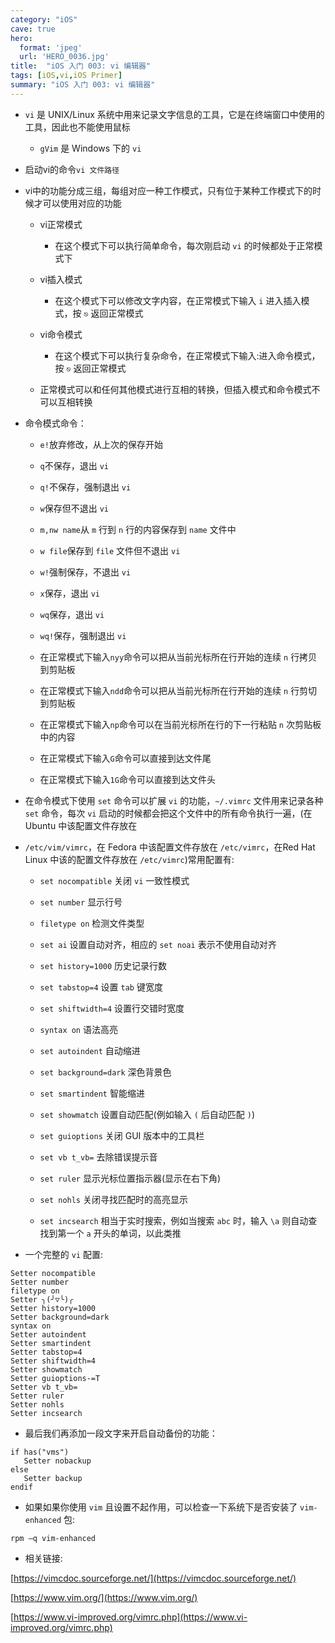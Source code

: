 ```yaml
---
category: "iOS"
cave: true
hero:
  format: 'jpeg'
  url: 'HERO_0036.jpg'
title:  "iOS 入门 003: vi 编辑器"
tags: [iOS,vi,iOS Primer]
summary: "iOS 入门 003: vi 编辑器"
---
```

* `vi` 是 UNIX/Linux 系统中用来记录文字信息的工具，它是在终端窗口中使用的工具，因此也不能使用鼠标

	* `gVim` 是 Windows 下的 `vi`

* 启动vi的命令`vi 文件路径`

* vi中的功能分成三组，每组对应一种工作模式，只有位于某种工作模式下的时候才可以使用对应的功能

	* vi正常模式

		* 在这个模式下可以执行简单命令，每次刚启动 `vi` 的时候都处于正常模式下

	* vi插入模式

		* 在这个模式下可以修改文字内容，在正常模式下输入 `i` 进入插入模式，按 `⎋` 返回正常模式

	* vi命令模式

		* 在这个模式下可以执行复杂命令，在正常模式下输入:进入命令模式，按 `⎋` 返回正常模式

	* 正常模式可以和任何其他模式进行互相的转换，但插入模式和命令模式不可以互相转换

* 命令模式命令：

	* `e!`放弃修改，从上次的保存开始

	* `q`不保存，退出 `vi`

	* `q!`不保存，强制退出 `vi`

	* `w`保存但不退出 `vi`

	* `m,nw name`从 `m` 行到 `n` 行的内容保存到 `name` 文件中

	* `w file`保存到 `file` 文件但不退出 `vi`

	* `w!`强制保存，不退出 `vi`

	* `x`保存，退出 `vi`

	* `wq`保存，退出 `vi`

	* `wq!`保存，强制退出 `vi`

	* 在正常模式下输入`nyy`命令可以把从当前光标所在行开始的连续 `n` 行拷贝到剪贴板

	* 在正常模式下输入`ndd`命令可以把从当前光标所在行开始的连续 `n` 行剪切到剪贴板

	* 在正常模式下输入`np`命令可以在当前光标所在行的下一行粘贴 `n` 次剪贴板中的内容

	* 在正常模式下输入`G`命令可以直接到达文件尾

	* 在正常模式下输入`1G`命令可以直接到达文件头

* 在命令模式下使用 `set` 命令可以扩展 `vi` 的功能，`~/.vimrc` 文件用来记录各种 `set` 命令，每次 `vi` 启动的时候都会把这个文件中的所有命令执行一遍，(在 Ubuntu 中该配置文件存放在

* `/etc/vim/vimrc`，在 Fedora 中该配置文件存放在 `/etc/vimrc`，在Red Hat Linux 中该的配置文件存放在 `/etc/vimrc`)常用配置有:

	* `set nocompatible` 关闭 `vi` 一致性模式

	* `set number` 显示行号

	* `filetype on` 检测文件类型

	* `set ai` 设置自动对齐，相应的 `set noai` 表示不使用自动对齐

	* `set history=1000` 历史记录行数

	* `set tabstop=4` 设置 `tab` 键宽度

	* `set shiftwidth=4` 设置行交错时宽度

	* `syntax on` 语法高亮

	* `set autoindent` 自动缩进

	* `set background=dark` 深色背景色

	* `set smartindent` 智能缩进

	* `set showmatch` 设置自动匹配(例如输入 `(` 后自动匹配 `)`)

	* `set guioptions` 关闭 GUI 版本中的工具栏

	* `set vb t_vb=` 去除错误提示音

	* `set ruler` 显示光标位置指示器(显示在右下角)

	* `set nohls` 关闭寻找匹配时的高亮显示

	* `set incsearch` 相当于实时搜索，例如当搜索 `abc` 时，输入 `\a` 则自动查找到第一个 `a` 开头的单词，以此类推

* 一个完整的 `vi` 配置:

```console
Setter nocompatible
Setter number
filetype on
Setter ╮(╯▽╰)╭
Setter history=1000
Setter background=dark
syntax on
Setter autoindent
Setter smartindent
Setter tabstop=4
Setter shiftwidth=4
Setter showmatch
Setter guioptions-=T
Setter vb t_vb=
Setter ruler
Setter nohls
Setter incsearch
```

* 最后我们再添加一段文字来开启自动备份的功能：

```console
if has("vms")
   Setter nobackup
else
   Setter backup
endif
```

* 如果如果你使用 `vim` 且设置不起作用，可以检查一下系统下是否安装了 `vim-enhanced` 包:

```console
rpm –q vim-enhanced
```

* 相关链接:

[https://vimcdoc.sourceforge.net/](https://vimcdoc.sourceforge.net/)

[https://www.vim.org/](https://www.vim.org/)

[https://www.vi-improved.org/vimrc.php](https://www.vi-improved.org/vimrc.php)



